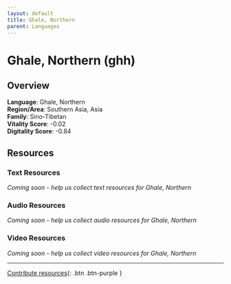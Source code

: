 ```yaml
---
layout: default
title: Ghale, Northern
parent: Languages
---
```


# Ghale, Northern (ghh)

## Overview

**Language**: Ghale, Northern  
**Region/Area**: Southern Asia, Asia  
**Family**: Sino-Tibetan  
**Vitality Score**: -0.02  
**Digitality Score**: -0.84  

## Resources

### Text Resources
*Coming soon - help us collect text resources for Ghale, Northern*

### Audio Resources
*Coming soon - help us collect audio resources for Ghale, Northern*

### Video Resources
*Coming soon - help us collect video resources for Ghale, Northern*

---

[Contribute resources](https://fairtrain.github.io/){: .btn .btn-purple }
